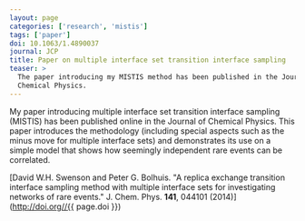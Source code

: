 ```yaml
---
layout: page
categories: ['research', 'mistis']
tags: ['paper']
doi: 10.1063/1.4890037
journal: JCP
title: Paper on multiple interface set transition interface sampling
teaser: >
  The paper introducing my MISTIS method has been published in the Journal of
  Chemical Physics.
---
```


My paper introducing multiple interface set transition interface sampling
(MISTIS) has been published online in the Journal of Chemical Physics. This
paper introduces the methodology (including special aspects such as the
minus move for multiple interface sets) and demonstrates its use on a simple
model that shows how seemingly independent rare events can be correlated.

[David W.H. Swenson and Peter G. Bolhuis. "A replica exchange transition
interface sampling method with multiple interface sets for investigating
networks of rare events." J. Chem. Phys. **141**, 044101
(2014)](http://doi.org//{{ page.doi }})
